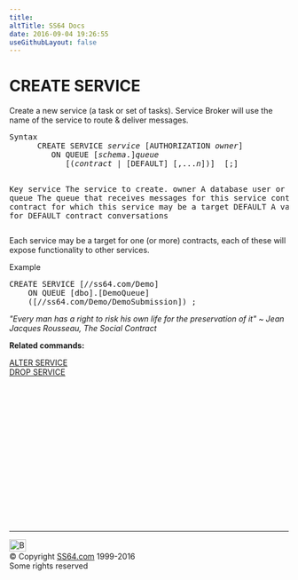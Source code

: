 ```yaml
---
title:
altTitle: SS64 Docs
date: 2016-09-04 19:26:55
useGithubLayout: false
---
```

<!-- #BeginLibraryItem "/Library/head_sql.lbi" --><!-- #EndLibraryItem --><h1>CREATE SERVICE</h1>
<p>Create a new service (a  task or set of tasks). Service Broker will use the name of the service to route &amp; deliver messages.</p>
<pre>Syntax
      CREATE SERVICE <i>service</i> [AUTHORIZATION <i>owner</i>]
         ON QUEUE [<i>schema</i>.]<i>queue</i>
            [(<i>contract</i> | [DEFAULT] [,...<i>n</i>])]  [;]
	  
Key
   service     The service to create.
   owner       A database user or role
   queue       The queue that receives messages for this service
   contract    A contract for which this service may be a target
   DEFAULT     A valid target for DEFAULT contract conversations </pre>
<p>   Each service may be a target for one (or more) contracts, each of these will expose  functionality to other services.</p>
<p>Example</p>
<pre>CREATE SERVICE [//ss64.com/Demo]<br>    ON QUEUE [dbo].[DemoQueue]<br>    ([//ss64.com/Demo/DemoSubmission]) ;</pre>
<p class="quote"><i>"Every man has a right to risk his own life for the preservation of it" ~ Jean Jacques Rousseau, The Social Contract</i></p>
<p><b>Related commands:</b></p>
<p>  <a href="service_a.html">ALTER SERVICE</a><br>
  <a href="service_d.html">DROP SERVICE</a></p><!-- #BeginLibraryItem "/Library/foot_sql.lbi" --><p>
<!-- ss64-sql -->
<ins class="adsbygoogle" style="display:inline-block;width:300px;height:250px" data-ad-client="ca-pub-6140977852749469" data-ad-slot="6953563613"></ins>
<script>
(adsbygoogle = window.adsbygoogle || []).push({});
</script></p>
<hr>
<div id="bl" class="footer"><a href="service_c.html#"><img src="../images/top.png" width="30" height="22" alt="Back to the Top"></a></div>
<div id="br" class="footer, tagline">© Copyright <a href="../index.html">SS64.com</a> 1999-2016<br>
Some rights reserved</div><!-- #EndLibraryItem -->

